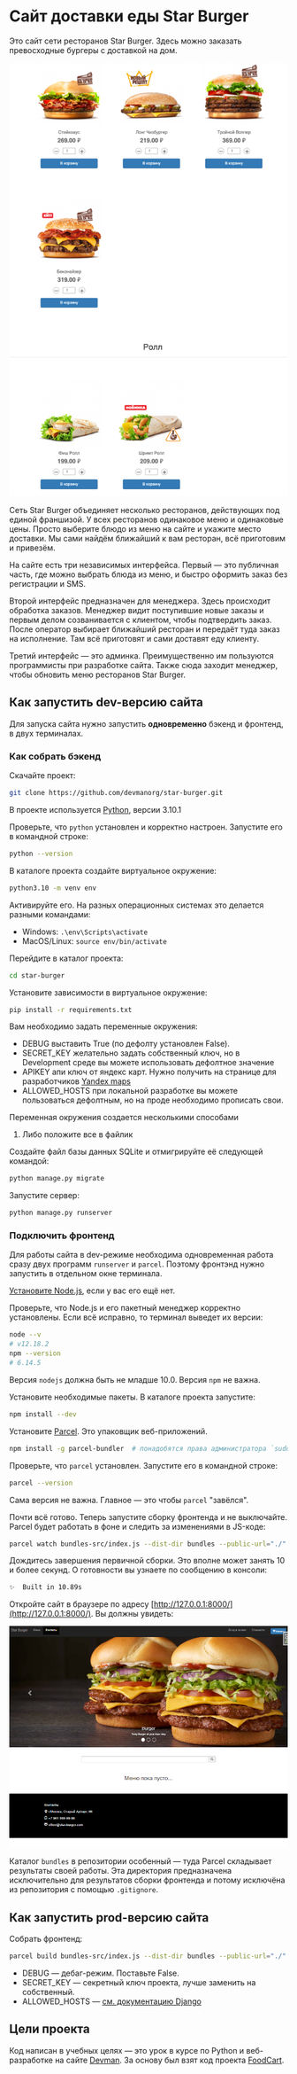 # Сайт доставки еды Star Burger

Это сайт сети ресторанов Star Burger. Здесь можно заказать превосходные бургеры с доставкой на дом.

![скриншот сайта](screenshots/website_screenshot_1.png)


Сеть Star Burger объединяет несколько ресторанов, действующих под единой франшизой. У всех ресторанов одинаковое меню и одинаковые цены. Просто выберите блюдо из меню на сайте и укажите место доставки. Мы сами найдём ближайший к вам ресторан, всё приготовим и привезём.

На сайте есть три независимых интерфейса. Первый — это публичная часть, где можно выбрать блюда из меню, и быстро оформить заказ без регистрации и SMS.

Второй интерфейс предназначен для менеджера. Здесь происходит обработка заказов. Менеджер видит поступившие новые заказы и первым делом созванивается с клиентом, чтобы подтвердить заказ. После оператор выбирает ближайший ресторан и передаёт туда заказ на исполнение. Там всё приготовят и сами доставят еду клиенту.

Третий интерфейс — это админка. Преимущественно им пользуются программисты при разработке сайта. Также сюда заходит менеджер, чтобы обновить меню ресторанов Star Burger.

## Как запустить dev-версию сайта

Для запуска сайта нужно запустить **одновременно** бэкенд и фронтенд, в двух терминалах.

### Как собрать бэкенд

Скачайте проект:

```sh
git clone https://github.com/devmanorg/star-burger.git
```

В проекте используется [Python](https://www.python.org/downloads/release/python-3100/), версии 3.10.1

Проверьте, что `python` установлен и корректно настроен. Запустите его в командной строке:

```sh
python --version
```

В каталоге проекта создайте виртуальное окружение:

```sh
python3.10 -m venv env
```

Активируйте его. На разных операционных системах это делается разными командами:

- Windows: `.\env\Scripts\activate`
- MacOS/Linux: `source env/bin/activate`

Перейдите в каталог проекта:

```sh
cd star-burger
```

Установите зависимости в виртуальное окружение:

```sh
pip install -r requirements.txt
```

Вам необходимо задать переменные окружения:

- DEBUG выставить True (по дефолту установлен False).
- SECRET_KEY желательно задать собственный ключ, но в Development среде вы можете использовать дефолтное значение
- APIKEY апи ключ от яндекс карт. Нужно получить на странице для разработчиков [Yandex maps](https://passport.yandex.ru/auth?origin=apikeys&retpath=https%3A%2F%2Fdeveloper.tech.yandex.ru%2F)
- ALLOWED_HOSTS при локальной разработке вы можете пользоваться дефолтным, но на проде необходимо прописать свои.

Переменная окружения создается несколькими способами

1. Либо положите все в файлик 

Создайте файл базы данных SQLite и отмигрируйте её следующей командой:

```sh
python manage.py migrate
```

Запустите сервер:

```sh
python manage.py runserver
```

### Подключить фронтенд

Для работы сайта в dev-режиме необходима одновременная работа сразу двух программ `runserver` и `parcel`. Поэтому фронтэнд нужно запустить в отдельном окне терминала.

[Установите Node.js](https://nodejs.org/en/), если у вас его ещё нет.

Проверьте, что Node.js и его пакетный менеджер корректно установлены. Если всё исправно, то терминал выведет их версии:

```sh
node --v
# v12.18.2
npm --version
# 6.14.5
```

Версия `nodejs` должна быть не младше 10.0. Версия `npm` не важна.

Установите необходимые пакеты. В каталоге проекта запустите:

```sh
npm install --dev
```

Установите [Parcel](https://parceljs.org/). Это упаковщик веб-приложений.

```sh
npm install -g parcel-bundler  # понадобятся права администратора `sudo`
```

Проверьте, что `parcel` установлен. Запустите его в командной строке:

```sh
parcel --version
```

Сама версия не важна. Главное — это чтобы `parcel` "завёлся".

Почти всё готово. Теперь запустите сборку фронтенда и не выключайте. Parcel будет работать в фоне и следить за изменениями в JS-коде:

```sh
parcel watch bundles-src/index.js --dist-dir bundles --public-url="./"
```

Дождитесь завершения первичной сборки. Это вполне может занять 10 и более секунд. О готовности вы узнаете по сообщению в консоли:

```sh
✨  Built in 10.89s
```

Откройте сайт в браузере по адресу [http://127.0.0.1:8000/](http://127.0.0.1:8000/). Вы должны увидеть:

![main page](screenshots/main.png)

Каталог `bundles` в репозитории особенный — туда Parcel складывает результаты своей работы. Эта директория предназначена исключительно для результатов сборки фронтенда и потому исключёна из репозитория с помощью `.gitignore`.

## Как запустить prod-версию сайта

Собрать фронтенд:

```sh
parcel build bundles-src/index.js --dist-dir bundles --public-url="./"
```

- DEBUG — дебаг-режим. Поставьте False.
- SECRET_KEY — секретный ключ проекта, лучше заменить на собственный.
- ALLOWED_HOSTS — [см. документацию Django](https://docs.djangoproject.com/en/3.1/ref/settings/#allowed-hosts)


## Цели проекта

Код написан в учебных целях — это урок в курсе по Python и веб-разработке на сайте [Devman](https://dvmn.org). За основу был взят код проекта [FoodCart](https://github.com/Saibharath79/FoodCart).
